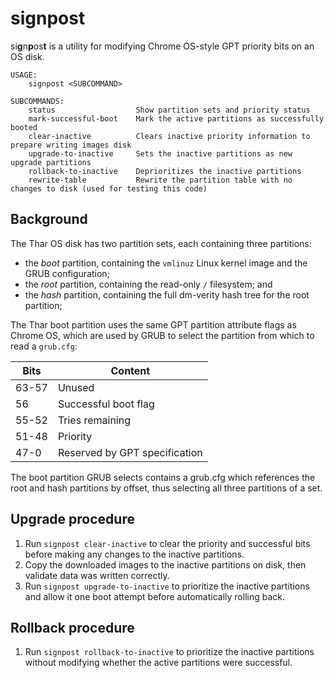 # signpost

si**g**n**p**os**t** is a utility for modifying Chrome OS-style GPT priority bits on an OS disk.

```plain
USAGE:
    signpost <SUBCOMMAND>

SUBCOMMANDS:
    status                  Show partition sets and priority status
    mark-successful-boot    Mark the active partitions as successfully booted
    clear-inactive          Clears inactive priority information to prepare writing images disk
    upgrade-to-inactive     Sets the inactive partitions as new upgrade partitions
    rollback-to-inactive    Deprioritizes the inactive partitions
    rewrite-table           Rewrite the partition table with no changes to disk (used for testing this code)
```

## Background

The Thar OS disk has two partition sets, each containing three partitions:

* the *boot* partition, containing the `vmlinuz` Linux kernel image and the GRUB configuration;
* the *root* partition, containing the read-only `/` filesystem; and
* the *hash* partition, containing the full dm-verity hash tree for the root partition;

The Thar boot partition uses the same GPT partition attribute flags as Chrome OS, which are used by GRUB to select the partition from which to read a `grub.cfg`:

| Bits  | Content                       |
|-------|-------------------------------|
| 63-57 | Unused                        |
| 56    | Successful boot flag          |
| 55-52 | Tries remaining               |
| 51-48 | Priority                      |
| 47-0  | Reserved by GPT specification |

The boot partition GRUB selects contains a grub.cfg which references the root and hash partitions by offset, thus selecting all three partitions of a set.

## Upgrade procedure

1. Run `signpost clear-inactive` to clear the priority and successful bits before making any changes to the inactive partitions.
2. Copy the downloaded images to the inactive partitions on disk, then validate data was written correctly.
3. Run `signpost upgrade-to-inactive` to prioritize the inactive partitions and allow it one boot attempt before automatically rolling back.

## Rollback procedure

1. Run `signpost rollback-to-inactive` to prioritize the inactive partitions without modifying whether the active partitions were successful.
